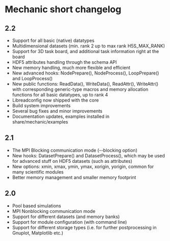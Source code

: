 Mechanic short changelog
========================

2.2
---

- Support for all basic (native) datatypes
- Multidimensional datasets (min. rank 2 up to max rank H5S_MAX_RANK)
- Support for 3D task board, and additional task information right at the board
- HDF5 attributes handling through the schema API
- New memory handling, much more flexible and efficient
- New advanced hooks: NodePrepare(), NodeProcess(), LoopPrepare() and LoopProcess()
- New public functions: ReadData(), WriteData(), ReadAttr(), WriteAttr() with
  corresponding generic-type macros and memory allocation functions for all basic datatypes, up to rank 4
- Libreadconfig now shipped with the core
- Build system improvements
- Several bug fixes and minor improvements
- Documentation updates, examples installed in share/mechanic/examples

2.1
---

- The MPI Blocking communication mode (--blocking option)
- New hooks: DatasetPrepare() and DatasetProcess(), which may be used for advanced stuff
  on HDF5 datasets (such as attributes)
- New options: xmin, xmax, ymin, ymax, xorigin, yorigin, common for many scientific modules
- Better memory management and smaller memory footprint

2.0
---

- Pool based simulations
- MPI Nonblocking communication mode
- Support for different datasets (and memory banks)
- Support for module configuration (with command line)
- Support for different storage types (i.e. for further postprocessing in Gnuplot,
  Matplotlib etc.)
